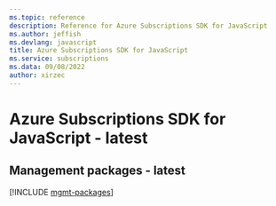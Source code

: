 ```yaml
---
ms.topic: reference
description: Reference for Azure Subscriptions SDK for JavaScript
ms.author: jeffish
ms.devlang: javascript
title: Azure Subscriptions SDK for JavaScript
ms.service: subscriptions
ms.data: 09/08/2022
author: xirzec
---
```

# Azure Subscriptions SDK for JavaScript - latest

## Management packages - latest
[!INCLUDE [mgmt-packages](subscriptions-mgmt-index.md)]